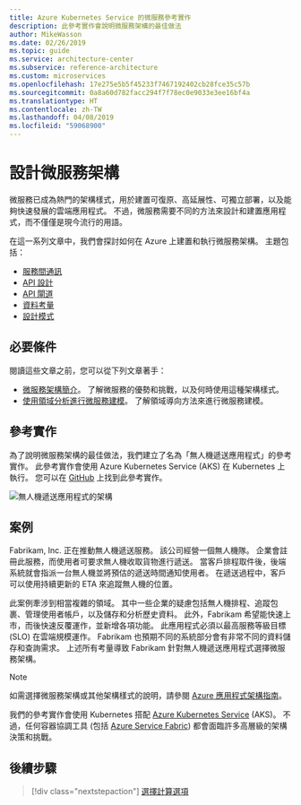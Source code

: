 ```yaml
---
title: Azure Kubernetes Service 的微服務參考實作
description: 此參考實作會說明微服務架構的最佳做法
author: MikeWasson
ms.date: 02/26/2019
ms.topic: guide
ms.service: architecture-center
ms.subservice: reference-architecture
ms.custom: microservices
ms.openlocfilehash: 17e275e5b5f45233f7467192402cb28fce35c57b
ms.sourcegitcommit: 0a8a60d782facc294f7f78ec0e9033e3ee16bf4a
ms.translationtype: HT
ms.contentlocale: zh-TW
ms.lasthandoff: 04/08/2019
ms.locfileid: "59068900"
---
```

# <a name="designing-a-microservices-architecture"></a>設計微服務架構

微服務已成為熱門的架構樣式，用於建置可復原、高延展性、可獨立部署，以及能夠快速發展的雲端應用程式。 不過，微服務需要不同的方法來設計和建置應用程式，而不僅僅是現今流行的用語。

在這一系列文章中，我們會探討如何在 Azure 上建置和執行微服務架構。 主題包括：

- [服務間通訊](./interservice-communication.md)
- [API 設計](./api-design.md)
- [API 閘道](./gateway.md)
- [資料考量](./data-considerations.md)
- [設計模式](./patterns.md)

## <a name="prerequisites"></a>必要條件

閱讀這些文章之前，您可以從下列文章著手：

- [微服務架構簡介](../introduction.md)。 了解微服務的優勢和挑戰，以及何時使用這種架構樣式。
- [使用領域分析進行微服務建模](../model/domain-analysis.md)。 了解領域導向方法來進行微服務建模。

## <a name="reference-implementation"></a>參考實作

為了說明微服務架構的最佳做法，我們建立了名為「無人機遞送應用程式」的參考實作。 此參考實作會使用 Azure Kubernetes Service (AKS) 在 Kubernetes 上執行。 您可以在 [GitHub][drone-ri] 上找到此參考實作。

![無人機遞送應用程式的架構](../images/drone-delivery.png)

## <a name="scenario"></a>案例

Fabrikam, Inc. 正在推動無人機遞送服務。 該公司經營一個無人機隊。 企業會註冊此服務，而使用者可要求無人機收取貨物進行遞送。 當客戶排程取件後，後端系統就會指派一台無人機並將預估的遞送時間通知使用者。 在遞送過程中，客戶可以使用持續更新的 ETA 來追蹤無人機的位置。

此案例牽涉到相當複雜的領域。 其中一些企業的疑慮包括無人機排程、追蹤包裹、管理使用者帳戶，以及儲存和分析歷史資料。 此外，Fabrikam 希望能快速上市，而後快速反覆運作，並新增各項功能。 此應用程式必須以最高服務等級目標 (SLO) 在雲端規模運作。 Fabrikam 也預期不同的系統部分會有非常不同的資料儲存和查詢需求。 上述所有考量導致 Fabrikam 針對無人機遞送應用程式選擇微服務架構。

> [!NOTE]
> 如需選擇微服務架構或其他架構樣式的說明，請參閱 [Azure 應用程式架構指南](../../guide/index.md)。

我們的參考實作會使用 Kubernetes 搭配 [Azure Kubernetes Service](/azure/aks/) (AKS)。 不過，任何容器協調工具 (包括 [Azure Service Fabric](/azure/service-fabric/)) 都會面臨許多高層級的架構決策和挑戰。

<!-- links -->

[drone-ri]: https://github.com/mspnp/microservices-reference-implementation/tree/v0.1.0-orig

## <a name="next-steps"></a>後續步驟

> [!div class="nextstepaction"]
> [選擇計算選項](./compute-options.md)